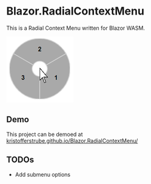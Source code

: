 # Blazor.RadialContextMenu
This is a Radial Context Menu written for Blazor WASM.

![Example of 3 section context menu](docs/3_sections_menu.PNG?raw=true)

## Demo
This project can be demoed at [kristofferstrube.github.io/Blazor.RadialContextMenu/](https://kristofferstrube.github.io/Blazor.RadialContextMenu/)

## TODOs
- Add submenu options